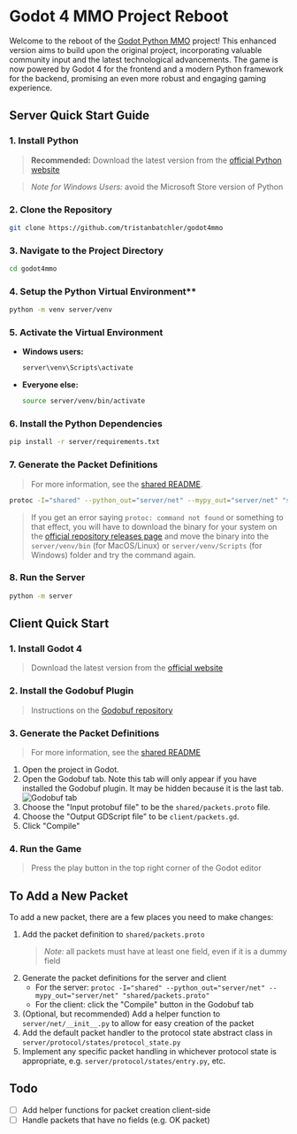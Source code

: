 # Godot 4 MMO Project Reboot

Welcome to the reboot of the [Godot Python MMO](https://tbat.me/projects/godot-python-mmo-tutorial-series) project! This enhanced version aims to build upon the original project, incorporating valuable community input and the latest technological advancements. The game is now powered by Godot 4 for the frontend and a modern Python framework for the backend, promising an even more robust and engaging gaming experience.

## Server Quick Start Guide

### 1. Install Python
> **Recommended:** Download the latest version from the [official Python website](https://www.python.org/downloads/)

> *Note for Windows Users:* avoid the Microsoft Store version of Python

### 2. Clone the Repository
```bash
git clone https://github.com/tristanbatchler/godot4mmo
```

### 3. Navigate to the Project Directory
```bash
cd godot4mmo
```

### 4. Setup the Python Virtual Environment**
```bash
python -m venv server/venv
```

### 5. Activate the Virtual Environment
* **Windows users:**
    ```powershell
    server\venv\Scripts\activate
    ```

* **Everyone else:**
    ```bash
    source server/venv/bin/activate
    ```

### 6. Install the Python Dependencies
```bash
pip install -r server/requirements.txt
```

### 7. Generate the Packet Definitions 
> For more information, see the [shared README](shared/README.md).
```bash
protoc -I="shared" --python_out="server/net" --mypy_out="server/net" "shared/packets.proto"
```
> If you get an error saying `protoc: command not found` or something to that effect, you will have to download the 
> binary for your system on the [official repository releases page](https://github.com/protocolbuffers/protobuf/releases) 
> and move the binary into the `server/venv/bin` (for MacOS/Linux) or `server/venv/Scripts` (for Windows) folder and 
> try the command again.

### 8. Run the Server
```bash
python -m server
```

## Client Quick Start
### 1. Install Godot 4
> Download the latest version from the [official website](https://godotengine.org/download)

### 2. Install the Godobuf Plugin 
> Instructions on the [Godobuf repository](https://github.com/oniksan/godobuf)

### 3. Generate the Packet Definitions
> For more information, see the [shared README](shared/README.md)

1. Open the project in Godot.
1. Open the Godobuf tab. Note this tab will only appear if you have installed the Godobuf plugin. It may be hidden because it is the last tab.
    ![Godobuf tab](https://github.com/oniksan/godobuf/raw/master/readme-images/7.png)
1. Choose the "Input protobuf file" to be the `shared/packets.proto` file.
1. Choose the "Output GDScript file" to be `client/packets.gd`.
1. Click "Compile"

### 4. Run the Game
> Press the play button in the top right corner of the Godot editor

## To Add a New Packet
To add a new packet, there are a few places you need to make changes:
1. Add the packet definition to `shared/packets.proto`
    > *Note:* all packets must have at least one field, even if it is a dummy field
1. Generate the packet definitions for the server and client
    * For the server: `protoc -I="shared" --python_out="server/net" --mypy_out="server/net" "shared/packets.proto"`
    * For the client: click the "Compile" button in the Godobuf tab
1. (Optional, but recommended) Add a helper function to `server/net/__init__.py` to allow for easy creation of the packet
1. Add the default packet handler to the protocol state abstract class in `server/protocol/states/protocol_state.py`
1. Implement any specific packet handling in whichever protocol state is appropriate, e.g. `server/protocol/states/entry.py`, etc.

## Todo
* [ ] Add helper functions for packet creation client-side
* [ ] Handle packets that have no fields (e.g. OK packet)